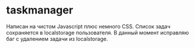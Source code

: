 # taskmanager

Написан на чистом Javascript плюс немного CSS.
Список задач сохраняется в localstorage пользователя.
В данный  момент исправляю баг с удалением задачи из localstorage.

